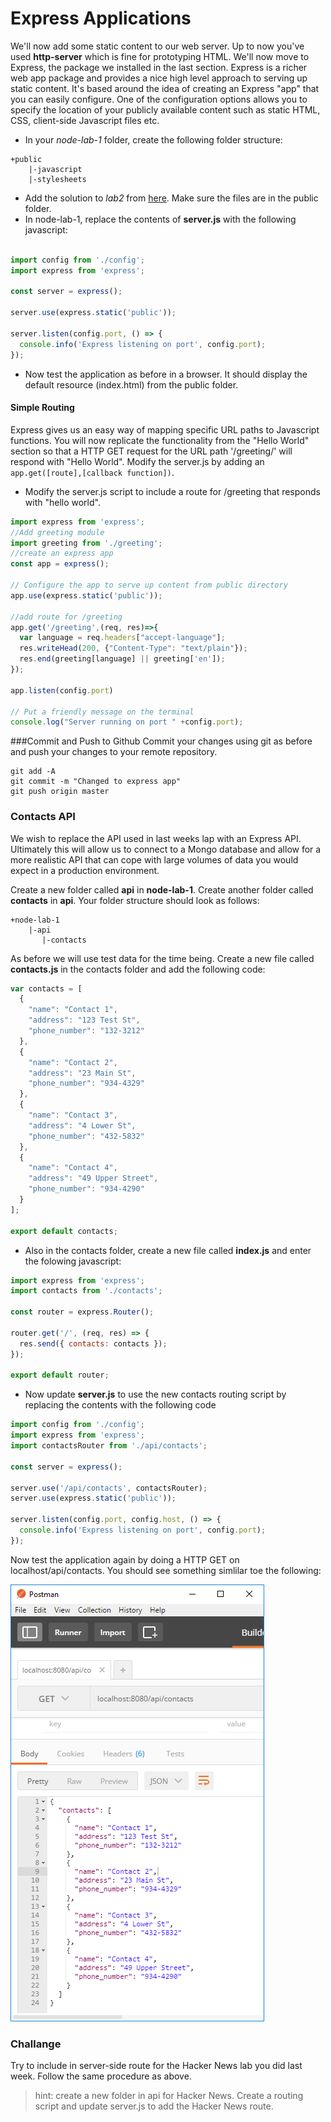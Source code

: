# Express Applications

We'll now add some static content to our web server. Up to now you've used **http-server** which is fine for prototyping HTML. We'll now move to Express, the package we installed in the last section. Express is a richer web app package and provides a nice high level approach to serving up static content. It's based around the idea of creating an Express "app" that you can easily configure. One of the configuration options allows you to specify the location of your publicly available content such as static HTML, CSS, client-side Javascript files etc.

- In your *node-lab-1* folder, create the following folder structure:
```
+public
    |-javascript
    |-stylesheets
```
- Add the solution to *lab2* from [here](https://drive.google.com/file/d/0BxtnCYpIWp3Da215RGhIT0JyYjQ/view?usp=sharing). Make sure the files are in the public folder.
- In node-lab-1, replace the contents of **server.js** with the following javascript:

```javascript

import config from './config';
import express from 'express';

const server = express();

server.use(express.static('public'));

server.listen(config.port, () => {
  console.info('Express listening on port', config.port);
});

```

- Now test the application as before in a browser. It should display the default resource (index.html) from the public folder.

#### Simple Routing
Express gives us an easy way of mapping specific URL paths to Javascript functions. You will now replicate the functionality from the "Hello World" section so that a HTTP GET request for the URL path  '/greeting/' will respond with "Hello World". Modify the server.js by adding an ``app.get([route],[callback function])``.
- Modify the server.js script to include a route for /greeting that responds with "hello world".

```javascript
import express from 'express';
//Add greeting module
import greeting from './greeting';
//create an express app
const app = express();

// Configure the app to serve up content from public directory
app.use(express.static('public'));

//add route for /greeting
app.get('/greeting',(req, res)=>{
  var language = req.headers["accept-language"];
  res.writeHead(200, {"Content-Type": "text/plain"});
  res.end(greeting[language] || greeting['en']);
});

app.listen(config.port)

// Put a friendly message on the terminal
console.log("Server running on port " +config.port);
```
###Commit and Push to Github
Commit your changes using git as before and push your changes to your remote repository.

```script
git add -A
git commit -m "Changed to express app"
git push origin master
```

### Contacts API

We wish to replace the API used in last weeks lap with an Express API. Ultimately this will allow us to connect to a Mongo database and allow for a more realistic API that can cope with large volumes of data you would expect in a production environment.

Create a new folder called **api** in **node-lab-1**. Create another folder called **contacts** in **api**. Your folder structure should look as follows:

```
+node-lab-1
    |-api
       |-contacts
```

As before we will use test data for the time being. Create a new file called **contacts.js** in the contacts folder and add the following code:

```javascript
var contacts = [
  {
    "name": "Contact 1",
    "address": "123 Test St",
    "phone_number": "132-3212"
  },
  {
    "name": "Contact 2",
    "address": "23 Main St",
    "phone_number": "934-4329"
  },
  {
    "name": "Contact 3",
    "address": "4 Lower St",
    "phone_number": "432-5832"
  },
  {
    "name": "Contact 4",
    "address": "49 Upper Street",
    "phone_number": "934-4290"
  }
];

export default contacts;
```

- Also in the contacts folder, create a new file called **index.js** and enter the folowing javascript:

```javascript
import express from 'express';
import contacts from './contacts';

const router = express.Router();

router.get('/', (req, res) => {
  res.send({ contacts: contacts });
});

export default router;
```


- Now update **server.js** to use the new contacts routing script by replacing the contents with the following code

```javascript
import config from './config';
import express from 'express';
import contactsRouter from './api/contacts';

const server = express();

server.use('/api/contacts', contactsRouter);
server.use(express.static('public'));

server.listen(config.port, config.host, () => {
  console.info('Express listening on port', config.port);
});
```

Now test the application again by doing a HTTP GET on localhost/api/contacts. You should see something simlilar toe the following:

![Get contact details](./img/contacts_api_1.png)

### Challange
Try to include in  server-side route for the Hacker News lab you did last week. Follow the same procedure as above.

> hint: create a new folder in api for Hacker News. Create a routing script and update server.js to add the Hacker News route.
